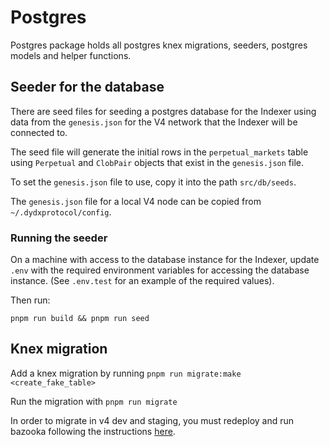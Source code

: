 # Postgres

Postgres package holds all postgres knex migrations, seeders, postgres models and helper functions.

## Seeder for the database

There are seed files for seeding a postgres database for the Indexer using data from the
`genesis.json` for the V4 network that the Indexer will be connected to.

The seed file will generate the initial rows in the `perpetual_markets` table using `Perpetual` and
`ClobPair` objects that exist in the `genesis.json` file.

To set the `genesis.json` file to use, copy it into the path `src/db/seeds`.

The `genesis.json` file for a local V4 node can be copied from `~/.dydxprotocol/config`.

### Running the seeder

On a machine with access to the database instance for the Indexer, update `.env` with the required
environment variables for accessing the database instance. (See `.env.test` for an example of the
required values).

Then run:

```
pnpm run build && pnpm run seed
```

## Knex migration
Add a knex migration by running `pnpm run migrate:make <create_fake_table>`

Run the migration with `pnpm run migrate`

In order to migrate in v4 dev and staging, you must redeploy and run bazooka following the instructions [here](https://www.notion.so/dydx/Engineering-Runbook-15064661da9643188ce33e341b68e7bb#cb2283d80ef14a51924f3bd1a538fd82).

